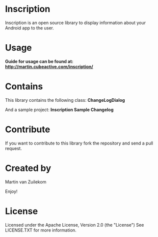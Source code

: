 Inscription
===========

Inscription is an open source library to display information about your Android app to the user.

Usage
============
**Guide for usage can be found at:
http://martin.cubeactive.com/inscription/**

Contains
============
This library contains the following class:
**ChangeLogDialog**

And a sample project:
**Inscription Sample Changelog**

Contribute
============
If you want to contribute to this library fork the repository and send a pull request.

Created by
============
Martin van Zuilekom

Enjoy!

License
============
Licensed under the Apache License, Version 2.0 (the "License")
See LICENSE.TXT for more information.
